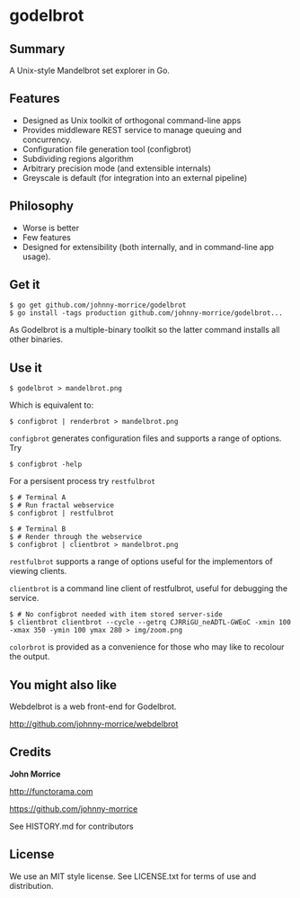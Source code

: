 # godelbrot

## Summary

A Unix-style Mandelbrot set explorer in Go.

## Features

* Designed as Unix toolkit of orthogonal command-line apps
* Provides middleware REST service to manage queuing and concurrency.
* Configuration file generation tool (configbrot)
* Subdividing regions algorithm
* Arbitrary precision mode (and extensible internals)
* Greyscale is default (for integration into an external pipeline)

## Philosophy

* Worse is better
* Few features
* Designed for extensibility (both internally, and in command-line app usage).

## Get it

    $ go get github.com/johnny-morrice/godelbrot
    $ go install -tags production github.com/johnny-morrice/godelbrot...

As Godelbrot is a multiple-binary toolkit so the latter command installs all other binaries.

## Use it

    $ godelbrot > mandelbrot.png

Which is equivalent to:

    $ configbrot | renderbrot > mandelbrot.png

`configbrot` generates configuration files and supports a range of options.  Try

    $ configbrot -help

For a persisent process try `restfulbrot`

    $ # Terminal A
    $ # Run fractal webservice
    $ configbrot | restfulbrot

    $ # Terminal B
    $ # Render through the webservice
    $ configbrot | clientbrot > mandelbrot.png

`restfulbrot` supports a range of options useful for the implementors of viewing clients.

`clientbrot` is a command line client of restfulbrot, useful for debugging the service.

    $ # No configbrot needed with item stored server-side
    $ clientbrot clientbrot --cycle --getrq CJRRiGU_neADTL-GWEoC -xmin 100 -xmax 350 -ymin 100 ymax 280 > img/zoom.png

`colorbrot` is provided as a convenience for those who may like to recolour the output.

## You might also like

Webdelbrot is a web front-end for Godelbrot.

http://github.com/johnny-morrice/webdelbrot

## Credits

**John Morrice**

http://functorama.com

https://github.com/johnny-morrice

See HISTORY.md for contributors

## License

We use an MIT style license.  See LICENSE.txt for terms of use and distribution.
